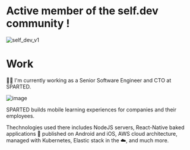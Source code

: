 # Active member of the self.dev community !

![self_dev_v1](https://github.com/cchampou/cchampou/assets/23266335/c5660cb6-331e-49c8-b107-40a858fe980b)

# Work

👨‍💻 I'm currently working as a Senior Software Engineer and CTO at SPARTED.

![image](https://user-images.githubusercontent.com/23266335/236665315-bab71264-a8fe-4c97-bb90-9a4a9071a41e.png)

SPARTED builds mobile learning experiences for companies and their employees.

Thechnologies used there includes NodeJS servers, React-Native baked applications 📱 published on Android and iOS, AWS cloud architecture, managed with Kubernetes, Elastic stack in the ☁️, and much more.
